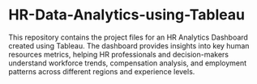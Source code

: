 # HR-Data-Analytics-using-Tableau
This repository contains the project files for an HR Analytics Dashboard created using Tableau. The dashboard provides insights into key human resources metrics, helping HR professionals and decision-makers understand workforce trends, compensation analysis, and employment patterns across different regions and experience levels.
